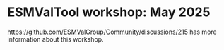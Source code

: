 # ESMValTool workshop: May 2025

https://github.com/ESMValGroup/Community/discussions/215 has more information about this workshop.
